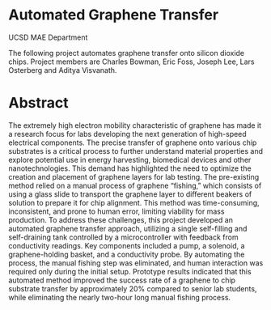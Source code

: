 # Automated Graphene Transfer
UCSD MAE Department

The following project automates graphene transfer onto silicon dioxide chips. Project members are Charles Bowman, Eric Foss, Joseph Lee, Lars Osterberg and Aditya Visvanath.

# Abstract

The extremely high electron mobility characteristic of graphene has made it a research focus for labs developing the next generation of high-speed electrical components. The precise transfer of graphene onto various chip substrates is a critical process to further understand material properties and explore potential use in energy harvesting, biomedical devices and other nanotechnologies. This demand has highlighted the need to optimize the creation and placement of graphene layers for lab testing. The pre-existing method relied on a manual process of graphene “fishing,” which consists of using a glass slide to transport the graphene layer to different beakers of solution to prepare it for chip alignment. This method was time-consuming, inconsistent, and prone to human error, limiting viability for mass production. To address these challenges, this project developed an automated graphene transfer approach, utilizing a single self-filling and self-draining tank controlled by a microcontroller with feedback from conductivity readings. Key components included a pump, a solenoid, a graphene-holding basket, and a conductivity probe. By automating the process, the manual fishing step was eliminated, and human interaction was required only during the initial setup. Prototype results indicated that this automated method improved the success rate of a graphene to chip substrate transfer by approximately 20% compared to senior lab students, while eliminating the nearly two-hour long manual fishing process.
